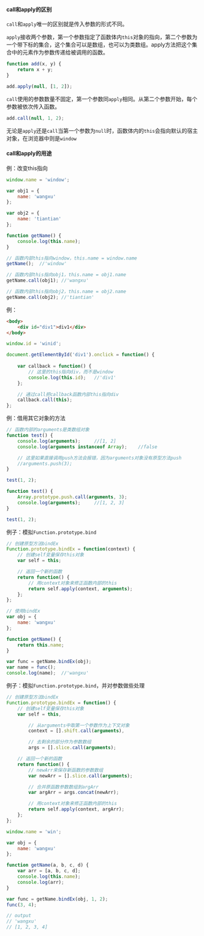 #### call和apply的区别

`call`和`apply`唯一的区别就是传入参数的形式不同。

`apply`接收两个参数，第一个参数指定了函数体内`this`对象的指向，第二个参数为一个带下标的集合，这个集合可以是数组，也可以为类数组。apply方法把这个集合中的元素作为参数传递给被调用的函数。

```javascript
function add(x, y) {
    return x + y;
}

add.apply(null, [1, 2]);
```

`call`使用的参数数量不固定，第一个参数同`apply`相同。从第二个参数开始，每个参数被依次传入函数。

```javascript
add.call(null, 1, 2);
```

无论是`apply`还是`call`当第一个参数为`null`时，函数体内的`this`会指向默认的宿主对象，在浏览器中则是`window`

#### call和apply的用途

例：改变this指向

```javascript
window.name = 'window';

var obj1 = {
    name: 'wangxu'
};

var obj2 = {
    name: 'tiantian'
};

function getName() {
    console.log(this.name);
}

// 函数内部this指向window，this.name = window.name
getName();  //'window'

// 函数内部this指向obj1，this.name = obj1.name
getName.call(obj1); //'wangxu'

// 函数内部this指向obj2，this.name = obj2.name
getName.call(obj2); //'tiantian'
```

例：

```html
<body>
    <div id="div1">div1</div>
</body>
```

```javascript
window.id = 'winid';

document.getElementById('div1').onclick = function() {
    
    var callback = function() {
        // 这里的this指向div，而不是window
        console.log(this.id);   //'div1'
    };

    // 通过call把callback函数内部this指向div
    callback.call(this);
};
```

例：借用其它对象的方法

```javascript
// 函数内部的arguments是类数组对象
function test() {
    console.log(arguments);     //[1, 2]
    console.log(arguments instanceof Array);    //false

    // 这里如果直接调用push方法会报错，因为arguments对象没有原型方法push
    //arguments.push(3);
}

test(1, 2);
```

```javascript
function test() {
    Array.prototype.push.call(arguments, 3);
    console.log(arguments);     //[1, 2, 3]
}

test(1, 2);
```

例子：模拟`Function.prototype.bind`

```javascript
// 创建原型方法bindEx
Function.prototype.bindEx = function(context) {
    // 创建self变量保存this对象
    var self = this;

    // 返回一个新的函数
    return function() {
        // 用context对象来修正函数内部的this
        return self.apply(context, arguments);
    };
};

// 使用bindEx
var obj = {
    name: 'wangxu'
};

function getName() {
    return this.name;
}

var func = getName.bindEx(obj);
var name = func(); 
console.log(name);  //'wangxu'
```

例子：模拟`Function.prototype.bind`，并对参数做些处理

```javascript
// 创建原型方法bindEx
Function.prototype.bindEx = function() {
    // 创建self变量保存this对象
    var self = this,

        // 从arguments中取第一个参数作为上下文对象
        context = [].shift.call(arguments),

        // 去剩余的部分作为参数数组
        args = [].slice.call(arguments);

    // 返回一个新的函数
    return function() {
        // newArr来保存新函数的参数数组
        var newArr = [].slice.call(arguments);

        // 合并原函数参数数组到argArr
        var argArr = args.concat(newArr);

        // 用context对象来修正函数内部的this
        return self.apply(context, argArr);
    };
};

window.name = 'win';

var obj = {
    name: 'wangxu'
};

function getName(a, b, c, d) {
    var arr = [a, b, c, d];
    console.log(this.name);
    console.log(arr);
}

var func = getName.bindEx(obj, 1, 2);
func(3, 4);

// output
// 'wangxu'
// [1, 2, 3, 4]
```


